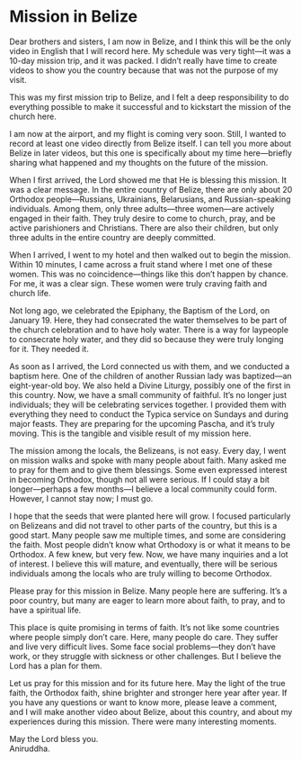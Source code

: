 # Mission in Belize

Dear brothers and sisters, I am now in Belize, and I think this will be the only video in English that I will record here. My schedule was very tight—it was a 10-day mission trip, and it was packed. I didn’t really have time to create videos to show you the country because that was not the purpose of my visit. 

This was my first mission trip to Belize, and I felt a deep responsibility to do everything possible to make it successful and to kickstart the mission of the church here. 

I am now at the airport, and my flight is coming very soon. Still, I wanted to record at least one video directly from Belize itself. I can tell you more about Belize in later videos, but this one is specifically about my time here—briefly sharing what happened and my thoughts on the future of the mission.

When I first arrived, the Lord showed me that He is blessing this mission. It was a clear message. In the entire country of Belize, there are only about 20 Orthodox people—Russians, Ukrainians, Belarusians, and Russian-speaking individuals. Among them, only three adults—three women—are actively engaged in their faith. They truly desire to come to church, pray, and be active parishioners and Christians. There are also their children, but only three adults in the entire country are deeply committed.

When I arrived, I went to my hotel and then walked out to begin the mission. Within 10 minutes, I came across a fruit stand where I met one of these women. This was no coincidence—things like this don’t happen by chance. For me, it was a clear sign. These women were truly craving faith and church life. 

Not long ago, we celebrated the Epiphany, the Baptism of the Lord, on January 19. Here, they had consecrated the water themselves to be part of the church celebration and to have holy water. There is a way for laypeople to consecrate holy water, and they did so because they were truly longing for it. They needed it.

As soon as I arrived, the Lord connected us with them, and we conducted a baptism here. One of the children of another Russian lady was baptized—an eight-year-old boy. We also held a Divine Liturgy, possibly one of the first in this country. Now, we have a small community of faithful. It’s no longer just individuals; they will be celebrating services together. I provided them with everything they need to conduct the Typica service on Sundays and during major feasts. They are preparing for the upcoming Pascha, and it’s truly moving. This is the tangible and visible result of my mission here.

The mission among the locals, the Belizeans, is not easy. Every day, I went on mission walks and spoke with many people about faith. Many asked me to pray for them and to give them blessings. Some even expressed interest in becoming Orthodox, though not all were serious. If I could stay a bit longer—perhaps a few months—I believe a local community could form. However, I cannot stay now; I must go. 

I hope that the seeds that were planted here will grow. I focused particularly on Belizeans and did not travel to other parts of the country, but this is a good start. Many people saw me multiple times, and some are considering the faith. Most people didn’t know what Orthodoxy is or what it means to be Orthodox. A few knew, but very few. Now, we have many inquiries and a lot of interest. I believe this will mature, and eventually, there will be serious individuals among the locals who are truly willing to become Orthodox.

Please pray for this mission in Belize. Many people here are suffering. It’s a poor country, but many are eager to learn more about faith, to pray, and to have a spiritual life.

This place is quite promising in terms of faith. It’s not like some countries where people simply don’t care. Here, many people do care. They suffer and live very difficult lives. Some face social problems—they don’t have work, or they struggle with sickness or other challenges. But I believe the Lord has a plan for them. 

Let us pray for this mission and for its future here. May the light of the true faith, the Orthodox faith, shine brighter and stronger here year after year. If you have any questions or want to know more, please leave a comment, and I will make another video about Belize, about this country, and about my experiences during this mission. There were many interesting moments. 

May the Lord bless you.  
Aniruddha.

